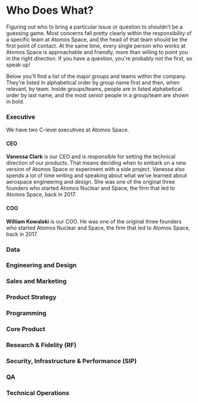 # Who Does What?

Figuring out who to bring a particular issue or question to shouldn’t be a guessing game. Most concerns fall pretty clearly within the responsibility of a specific team at Atomos Space, and the head of that team should be the first point of contact. At the same time, every single person who works at Atomos Space is approachable and friendly, more than willing to point you in the right direction. If you have a question, you're probably not the first, so speak up!

Below you'll find a list of the major groups and teams within the company. They're listed in alphabetical order by group name first and then, when relevant, by team. Inside groups/teams, people are in listed alphabetical order by last name, and the most senior people in a group/team are shown in bold.

### Executive

We have two C-level executives at Atomos Space.

#### CEO

**Vanessa Clark** is our CEO and is responsible for setting the technical direction of our products. That means deciding when to embark on a new version of Atomos Space or experiment with a side project. Vanessa also spends a lot of time writing and speaking about what we’ve learned about aerospace engineering and design. She was one of the original three founders who started Atomos Nuclear and Space, the firm that led to Atomos Space, back in 2017.

#### COO

**William Kowalski** is our COO. He was one of the original three founders who started Atomos Nuclear and Space, the firm that led to Atomos Space, back in 2017.

### Data

### Engineering and Design

### Sales and Marketing

### Product Strategy

### Programming

### Core Product

### Research & Fidelity (RF)

### Security, Infrastructure & Performance (SIP)

### QA

### Technical Operations
